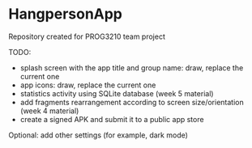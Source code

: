 # HangpersonApp
Repository created for PROG3210 team project

TODO:
- splash screen with the app title and group name: draw, replace the current one
- app icons: draw, replace the current one
- statistics activity using SQLite database (week 5 material)
- add fragments rearrangement according to screen size/orientation (week 4 material)
- create a signed APK and submit it to a public app store

Optional: add other settings (for example, dark mode)
